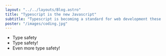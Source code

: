 ```yaml
---
layout: "../../layouts/Blog.astro"
title: "Typescript is the new Javascript"
subtitle: "Typescript is becoming a standard for web development these days:"
poster: "/images/coding.jpg"
---
```


- Type safety
- Type safety!
- Even more type safety!
